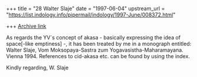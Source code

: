 +++
title = "28 Walter Slaje"
date = "1997-06-04"
upstream_url = "https://list.indology.info/pipermail/indology/1997-June/008372.html"

+++
[Archive link](https://list.indology.info/pipermail/indology/1997-June/008372.html)

As regards the YV´s concept of akasa - basically expressing the idea 
of space[-like emptiness] -, it has been treated by me in a monograph 
entitled:
	Walter Slaje, Vom Moksopaya-Sastra zum 
	Yogavasistha-Maharamayana. Vienna 1994.
References to cid-akasa etc. can be found by using the index.

Kindly regarding, W. Slaje




